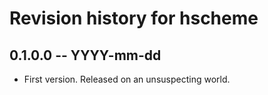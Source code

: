 # Revision history for hscheme

## 0.1.0.0 -- YYYY-mm-dd

* First version. Released on an unsuspecting world.
